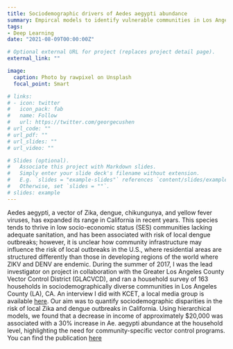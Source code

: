 ```yaml
---
title: Sociodemographic drivers of Aedes aegypti abundance
summary: Empircal models to identify vulnerable communities in Los Angeles, CA
tags:
- Deep Learning
date: "2021-08-09T00:00:00Z"

# Optional external URL for project (replaces project detail page).
external_link: ""

image:
  caption: Photo by rawpixel on Unsplash
  focal_point: Smart

# links:
# - icon: twitter
#   icon_pack: fab
#   name: Follow
#   url: https://twitter.com/georgecushen
# url_code: ""
# url_pdf: ""
# url_slides: ""
# url_video: ""

# Slides (optional).
#   Associate this project with Markdown slides.
#   Simply enter your slide deck's filename without extension.
#   E.g. `slides = "example-slides"` references `content/slides/example-slides.md`.
#   Otherwise, set `slides = ""`.
# slides: example
---
```


Aedes aegypti, a vector of Zika, dengue, chikungunya, and yellow fever viruses, has expanded its range in California in recent years. This species tends to thrive in low socio-economic status (SES) communities lacking adequate sanitation, and has been associated with risk of local dengue outbreaks; however, it is unclear how community infrastructure may influence the risk of local outbreaks in the U.S., where residential areas are structured differently than those in developing regions of the world where ZIKV and DENV are endemic. During the summer of 2017, I was the lead investigator on project in collaboration with the Greater Los Angeles County Vector Control District (GLACVCD), and ran a household survey of 163 households in sociodemographically diverse communities in Los Angeles County (LA), CA. An interview I did with KCET, a local media group is available [here](https://www.kcet.org/shows/socal-connected/episodes/the-assassin-bugs-and-mending-kids). Our aim was to quantify sociodemographic disparities in the risk of local Zika and dengue outbreaks in California. Using hierarchical models, we found that a decrease in income of approximately $20,000 was associated with a 30% increase in Ae. aegypti abundance at the household level, highlighting the need for community-specific vector control programs. You can find the publication [here](https://doi.org/10.1371/journal.pntd.0008408)
